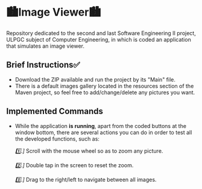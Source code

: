# 🏙️Image Viewer🏙️

Repository dedicated to the second and last Software Engineering II project, ULPGC subject of Computer Engineering, 
in which is coded an application that simulates an image viewer.

## Brief Instructions✅
- Download the ZIP available and run the project by its "Main" file.
- There is a default images gallery located in the resources section of the Maven project, so feel free to
  add/change/delete any pictures you want.

## Implemented Commands
- While the application **is running**, apart from the coded buttons at the window bottom, there are several actions
  you can do in order to test all the developed functions, such as:  

    *1️⃣.]* Scroll with the mouse wheel so as to zoom any picture.  
      
    *2️⃣.]* Double tap in the screen to reset the zoom.  

    *3️⃣.]* Drag to the right/left to navigate between all images.
